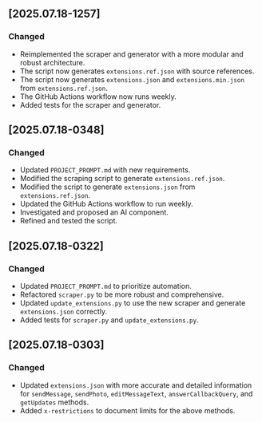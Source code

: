 ## [2025.07.18-1257]
### Changed
- Reimplemented the scraper and generator with a more modular and robust architecture.
- The script now generates `extensions.ref.json` with source references.
- The script now generates `extensions.json` and `extensions.min.json` from `extensions.ref.json`.
- The GitHub Actions workflow now runs weekly.
- Added tests for the scraper and generator.

## [2025.07.18-0348]
### Changed
- Updated `PROJECT_PROMPT.md` with new requirements.
- Modified the scraping script to generate `extensions.ref.json`.
- Modified the script to generate `extensions.json` from `extensions.ref.json`.
- Updated the GitHub Actions workflow to run weekly.
- Investigated and proposed an AI component.
- Refined and tested the script.

## [2025.07.18-0322]
### Changed
- Updated `PROJECT_PROMPT.md` to prioritize automation.
- Refactored `scraper.py` to be more robust and comprehensive.
- Updated `update_extensions.py` to use the new scraper and generate `extensions.json` correctly.
- Added tests for `scraper.py` and `update_extensions.py`.

## [2025.07.18-0303]
### Changed
- Updated `extensions.json` with more accurate and detailed information for `sendMessage`, `sendPhoto`, `editMessageText`, `answerCallbackQuery`, and `getUpdates` methods.
- Added `x-restrictions` to document limits for the above methods.
